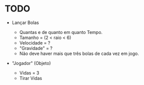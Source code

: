 # TODO

- Lançar Bolas
  
  - Quantas e de quanto em quanto Tempo.
  - Tamanho = (2 < raio < 6)
  - Velocidade = ?
  - "Gravidade" = ?
  - Não deve haver mais que três bolas de cada vez em jogo.

- "Jogador" (Objeto)

  - Vidas = 3
  - Tirar Vidas
